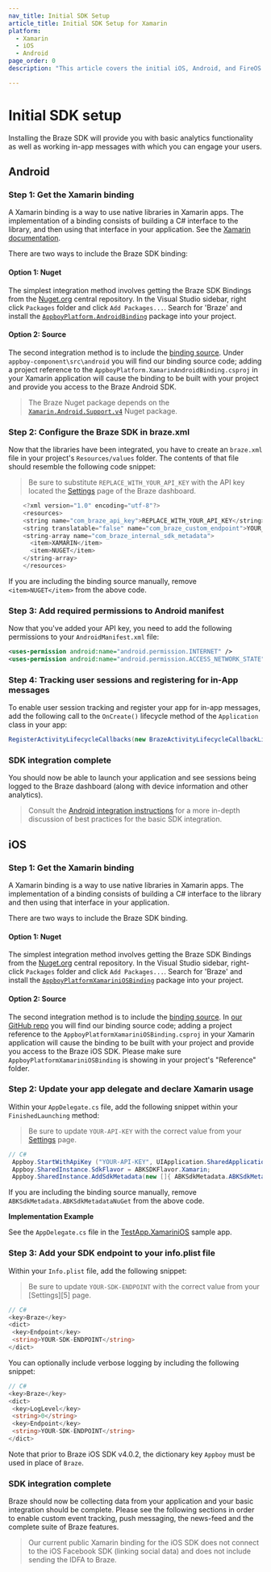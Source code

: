 ```yaml
---
nav_title: Initial SDK Setup
article_title: Initial SDK Setup for Xamarin
platform: 
  - Xamarin
  - iOS
  - Android
page_order: 0
description: "This article covers the initial iOS, Android, and FireOS SDK setup for the Xamarin platform."

---
```


# Initial SDK setup

Installing the Braze SDK will provide you with basic analytics functionality as well as working in-app messages with which you can engage your users.

## Android

### Step 1: Get the Xamarin binding

A Xamarin binding is a way to use native libraries in Xamarin apps. The implementation of a binding consists of building a C# interface to the library, and then using that interface in your application.  See the [Xamarin documentation][2].

There are two ways to include the Braze SDK binding:

#### Option 1: Nuget

The simplest integration method involves getting the Braze SDK Bindings from the [Nuget.org][9] central repository. In the Visual Studio sidebar, right click `Packages` folder and click `Add Packages...`.  Search for 'Braze' and install the [`AppboyPlatform.AndroidBinding`][13] package into your project.

#### Option 2: Source

The second integration method is to include the [binding source][3]. Under `appboy-component\src\android` you will find our binding source code; adding a project reference to the ```AppboyPlatform.XamarinAndroidBinding.csproj``` in your Xamarin application will cause the binding to be built with your project and provide you access to the Braze Android SDK.

>  The Braze Nuget package depends on the [`Xamarin.Android.Support.v4`][12] Nuget package.

### Step 2: Configure the Braze SDK in braze.xml
Now that the libraries have been integrated, you have to create an `braze.xml` file in your project's `Resources/values` folder. The contents of that file should resemble the following code snippet:

>  Be sure to substitute `REPLACE_WITH_YOUR_API_KEY` with the API key located the [Settings][4] page of the Braze dashboard.

```java
    <?xml version="1.0" encoding="utf-8"?>
    <resources>
    <string name="com_braze_api_key">REPLACE_WITH_YOUR_API_KEY</string>
    <string translatable="false" name="com_braze_custom_endpoint">YOUR_CUSTOM_ENDPOINT_OR_CLUSTER</string>
    <string-array name="com_braze_internal_sdk_metadata">
      <item>XAMARIN</item>
      <item>NUGET</item>
    </string-array>
    </resources>
```
If you are including the binding source manually, remove `<item>NUGET</item>` from the above code.

### Step 3: Add required permissions to Android manifest
Now that you've added your API key, you need to add the following permissions to your `AndroidManifest.xml` file:

```xml
<uses-permission android:name="android.permission.INTERNET" />
<uses-permission android:name="android.permission.ACCESS_NETWORK_STATE" />
```

### Step 4: Tracking user sessions and registering for in-App messages
To enable user session tracking and register your app for in-app messages, add the following call to the `OnCreate()` lifecycle method of the `Application` class in your app:

```csharp
RegisterActivityLifecycleCallbacks(new BrazeActivityLifecycleCallbackListener());
```

### SDK integration complete

You should now be able to launch your application and see sessions being logged to the Braze dashboard (along with device information and other analytics).  

> Consult the [Android integration instructions][8] for a more in-depth discussion of best practices for the basic SDK integration.

## iOS

### Step 1: Get the Xamarin binding

A Xamarin binding is a way to use native libraries in Xamarin apps.  The implementation of a binding consists of building a C# interface to the library and then using that interface in your application.

There are two ways to include the Braze SDK binding.

#### Option 1: Nuget

The simplest integration method involves getting the Braze SDK Bindings from the [Nuget.org][19] central repository. In the Visual Studio sidebar, right-click `Packages` folder and click `Add Packages...`.  Search for 'Braze' and install the [`AppboyPlatformXamariniOSBinding`][111] package into your project.

#### Option 2: Source

The second integration method is to include the [binding source][113]. In [our GitHub repo][17] you will find our binding source code; adding a project reference to the ```AppboyPlatformXamariniOSBinding.csproj``` in your Xamarin application will cause the binding to be built with your project and provide you access to the Braze iOS SDK. Please make sure `AppboyPlatformXamariniOSBinding` is showing in your project's "Reference" folder.

### Step 2: Update your app delegate and declare Xamarin usage

Within your `AppDelegate.cs` file, add the following snippet within your `FinishedLaunching` method:

>  Be sure to update `YOUR-API-KEY` with the correct value from your [Settings][4] page.

```csharp
// C#
 Appboy.StartWithApiKey ("YOUR-API-KEY", UIApplication.SharedApplication, options);
 Appboy.SharedInstance.SdkFlavor = ABKSDKFlavor.Xamarin;
 Appboy.SharedInstance.AddSdkMetadata(new []{ ABKSdkMetadata.ABKSdkMetadataXamarin, ABKSdkMetadata.ABKSdkMetadataNuGet });
```
If you are including the binding source manually, remove `ABKSdkMetadata.ABKSdkMetadataNuGet` from the above code.

**Implementation Example**

See the `AppDelegate.cs` file in the [TestApp.XamariniOS][110] sample app.

### Step 3: Add your SDK endpoint to your info.plist file

Within your `Info.plist` file, add the following snippet:

>  Be sure to update `YOUR-SDK-ENDPOINT` with the correct value from your [Settings][5] page.

```csharp
// C#
<key>Braze</key>
<dict>
 <key>Endpoint</key>
 <string>YOUR-SDK-ENDPOINT</string>
</dict>
```

You can optionally include verbose logging by including the following snippet:

```csharp
// C#
<key>Braze</key>
<dict>
 <key>LogLevel</key>
 <string>0</string>
 <key>Endpoint</key>
 <string>YOUR-SDK-ENDPOINT</string>
</dict>
```

Note that prior to Braze iOS SDK v4.0.2, the dictionary key `Appboy` must be used in place of `Braze`.

### SDK integration complete

Braze should now be collecting data from your application and your basic integration should be complete. Please see the following sections in order to enable custom event tracking, push messaging, the news-feed and the complete suite of Braze features.

>  Our current public Xamarin binding for the iOS SDK does not connect to the iOS Facebook SDK (linking social data) and does not include sending the IDFA to Braze.

[2]: http://developer.xamarin.com/guides/android/advanced_topics/java_integration_overview/binding_a_java_library_%28.jar%29/
[3]: https://github.com/Appboy/appboy-xamarin-bindings
[4]: https://dashboard-01.braze.com/app_settings/app_settings/ "Settings"
[8]: {{site.baseurl}}/developer_guide/platform_integration_guides/android/initial_sdk_setup/
[9]: https://www.nuget.org/
[12]: https://www.nuget.org/packages/Xamarin.Android.Support.v4/
[13]: https://www.nuget.org/packages/AppboyPlatform.AndroidBinding/
[113]: https://github.com/Appboy/appboy-xamarin-bindings
[15]: https://dashboard-01.braze.com/app_settings/app_settings/ "Settings"
[17]: https://github.com/Appboy/appboy-xamarin-bindings/tree/master/appboy-component/src/ios-unified
[19]: https://www.nuget.org/
[110]: https://github.com/Appboy/appboy-xamarin-bindings/tree/master/appboy-component/samples/ios-unified/TestApp.XamariniOS
[111]: https://www.nuget.org/packages/AppboyPlatformXamariniOSBinding/

